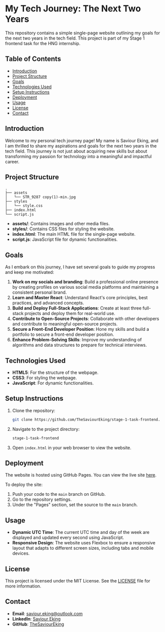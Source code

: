 # My Tech Journey: The Next Two Years

This repository contains a simple single-page website outlining my goals for the next two years in the tech field. This project is part of my Stage 1 frontend task for the HNG internship.

## Table of Contents

- [Introduction](#introduction)
- [Project Structure](#project-structure)
- [Goals](#goals)
- [Technologies Used](#technologies-used)
- [Setup Instructions](#setup-instructions)
- [Deployment](#deployment)
- [Usage](#usage)
- [License](#license)
- [Contact](#contact)

## Introduction

Welcome to my personal tech journey page! My name is Saviour Eking, and I am thrilled to share my aspirations and goals for the next two years in the tech field. This journey is not just about acquiring new skills but about transforming my passion for technology into a meaningful and impactful career.

## Project Structure

```
.
├── assets
│   └── STR_9287 copy(1)-min.jpg
├── styles
│   └── style.css
├── index.html
└── script.js
```

- **assets/**: Contains images and other media files.
- **styles/**: Contains CSS files for styling the website.
- **index.html**: The main HTML file for the single-page website.
- **script.js**: JavaScript file for dynamic functionalities.

## Goals

As I embark on this journey, I have set several goals to guide my progress and keep me motivated:

1. **Work on my socials and branding**: Build a professional online presence by creating profiles on various social media platforms and maintaining a consistent personal brand.
2. **Learn and Master React**: Understand React's core principles, best practices, and advanced concepts.
3. **Build and Deploy Full-Stack Applications**: Create at least three full-stack projects and deploy them for real-world use.
4. **Contribute to Open-Source Projects**: Collaborate with other developers and contribute to meaningful open-source projects.
5. **Secure a Front-End Developer Position**: Hone my skills and build a portfolio to secure a front-end developer position.
6. **Enhance Problem-Solving Skills**: Improve my understanding of algorithms and data structures to prepare for technical interviews.

## Technologies Used

- **HTML5**: For the structure of the webpage.
- **CSS3**: For styling the webpage.
- **JavaScript**: For dynamic functionalities.

## Setup Instructions

1. Clone the repository:

    ```sh
    git clone https://github.com/TheSaviourEking/stage-1-task-frontend.git
    ```

2. Navigate to the project directory:

    ```sh
    stage-1-task-frontend
    ```

3. Open `index.html` in your web browser to view the website.

## Deployment

The website is hosted using GitHub Pages. You can view the live site [here](https://your-username.github.io/my-tech-journey).

To deploy the site:

1. Push your code to the `main` branch on GitHub.
2. Go to the repository settings.
3. Under the "Pages" section, set the source to the `main` branch.

## Usage

- **Dynamic UTC Time**: The current UTC time and day of the week are displayed and updated every second using JavaScript.
- **Responsive Design**: The website uses Flexbox to ensure a responsive layout that adapts to different screen sizes, including tabs and mobile devices.

## License

This project is licensed under the MIT License. See the [LICENSE](LICENSE) file for more information.

## Contact

- **Email**: [saviour.eking@outlook.com](mailto:saviour.eking@outlook.com)
- **LinkedIn**: [Saviour Eking](https://www.linkedin.com/in/saviour-eking/)
- **GitHub**: [TheSaviourEking](https://github.com/TheSaviourEking)
